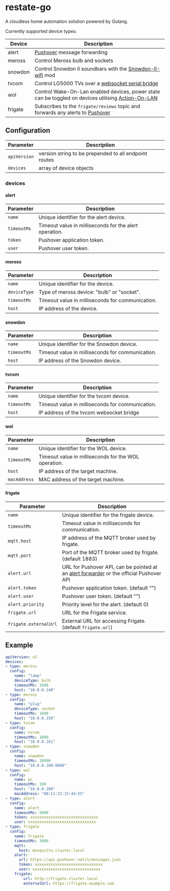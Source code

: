 # restate-go

A cloudless home automation solution powered by Golang.

Currently supported device types:

|Device|Description|
|---|---|
|alert| [Pushover](https://pushover.net/api#messages) message forwarding|
|meross|Control Meross bulb and sockets|
|snowdon| Control Snowdon II soundbars with the [Snowdon-II-wifi](https://github.com/kennedn/Snowdon-II-Wifi) mod|
|tvcom|Control LG5000 TVs over a [websocket serial bridge](https://github.com/kennedn/pico-ws-uart/)|
|wol|Control Wake-On-Lan enabled devices, power state can be toggled on devices utilising [Action-On-LAN](https://github.com/kennedn/Action-On-LAN)|
|frigate|Subscribes to the `frigate/reviews` topic and forwards any alerts to [Pushover](https://pushover.net/api#messages)|

## Configuration

| Parameter     | Description                                      |
| ------------- | ------------------------------------------------ |
| `apiVersion`  | version string to be prepended to all endpoint routes |
| `devices`     | array of device objects |

### devices

#### alert

| Parameter     | Description                                      |
| ------------- | ------------------------------------------------ |
| `name`        | Unique identifier for the alert device.         |
| `timeoutMs`   | Timeout value in milliseconds for the alert operation. |
| `token`       | Pushover application token. |
| `user`        | Pushover user token. |

#### meross

| Parameter     | Description                                      |
| ------------- | ------------------------------------------------ |
| `name`        | Unique identifier for the device.               |
| `deviceType`  | Type of meross device: "bulb" or "socket".        |
| `timeoutMs`   | Timeout value in milliseconds for communication. |
| `host`        | IP address of the device.                      |

#### snowdon

| Parameter     | Description                                      |
| ------------- | ------------------------------------------------ |
| `name`        | Unique identifier for the Snowdon device.       |
| `timeoutMs`   | Timeout value in milliseconds for communication. |
| `host`        | IP address of the Snowdon device.      |

#### tvcom

| Parameter     | Description                                      |
| ------------- | ------------------------------------------------ |
| `name`        | Unique identifier for the tvcom device.         |
| `timeoutMs`   | Timeout value in milliseconds for communication. |
| `host`        | IP address of the tvcom websocket bridge         |

#### wol

| Parameter     | Description                                      |
| ------------- | ------------------------------------------------ |
| `name`        | Unique identifier for the WOL device.           |
| `timeoutMs`   | Timeout value in milliseconds for the WOL operation. |
| `host`        | IP address of the target machine.               |
| `macAddress`  | MAC address of the target machine.              |

#### frigate

| Parameter         | Description                                            |
| ----------------- | ------------------------------------------------------ |
| `name`            | Unique identifier for the frigate device.              |
| `timeoutMs`       | Timeout value in milliseconds for communication.       |
| `mqtt.host`       | IP address of the MQTT broker used by frigate.         |
| `mqtt.port`       | Port of the MQTT broker used by frigate. (default 1883)|
| `alert.url`       | URL for Pushover API, can be pointed at an [alert forwarder](#alert) or the official Pushover API |
| `alert.token`     | Pushover application token. (default "")               |
| `alert.user`      | Pushover user token. (default "")                      |
| `alert.priority`  | Priority level for the alert. (default 0)              |
| `frigate.url`     | URL for the Frigate service.                           |
| `frigate.externalUrl` | External URL for accessing Frigate. (default `frigate.url`) |

## Example

```yaml
apiVersion: v2
devices:
- type: meross
  config:
    name: "lamp"
    deviceType: bulb
    timeoutMs: 1600
    host: "10.0.0.140"
- type: meross
  config:
    name: "plug"
    deviceType: socket
    timeoutMs: 1600
    host: "10.0.0.150"
- type: tvcom
  config:
    name: tvcom
    timeoutMs: 1000
    host: "10.0.0.161"
- type: snowdon
  config:
    name: snowdon
    timeoutMs: 10000
    host: "10.0.0.160:8080"
- type: wol
  config:
    name: pc
    timeoutMs: 100
    host: "10.0.0.100"
    macAddress: "00:11:22:33:44:55"
- type: alert
  config:
    name: alert
    timeoutMs: 5000
    token: xxxxxxxxxxxxxxxxxxxxxxxxxxxxxx
    user: xxxxxxxxxxxxxxxxxxxxxxxxxxxxxx
- type: frigate
  config:
    name: frigate
    timeoutMs: 3000
    mqtt:
      host: mosquitto.cluster.local
    alert:
      url: https://api.pushover.net/1/messages.json
      token: xxxxxxxxxxxxxxxxxxxxxxxxxxxxxx
      user: xxxxxxxxxxxxxxxxxxxxxxxxxxxxxx
    frigate:
        url: http://frigate.cluster.local
        externalUrl: https://frigate.example.com

```
